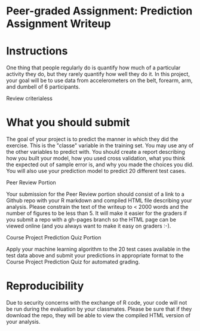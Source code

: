 # Peer-graded Assignment: Prediction Assignment Writeup

# Instructions

One thing that people regularly do is quantify how much of a particular activity they do, but they rarely quantify how well they do it. In this project, your goal will be to use data from accelerometers on the belt, forearm, arm, and dumbell of 6 participants.

Review criterialess 

# What you should submit

The goal of your project is to predict the manner in which they did the exercise. This is the "classe" variable in the training set. You may use any of the other variables to predict with. You should create a report describing how you built your model, how you used cross validation, what you think the expected out of sample error is, and why you made the choices you did. You will also use your prediction model to predict 20 different test cases.

Peer Review Portion

Your submission for the Peer Review portion should consist of a link to a Github repo with your R markdown and compiled HTML file describing your analysis. Please constrain the text of the writeup to < 2000 words and the number of figures to be less than 5. It will make it easier for the graders if you submit a repo with a gh-pages branch so the HTML page can be viewed online (and you always want to make it easy on graders :-).

Course Project Prediction Quiz Portion

Apply your machine learning algorithm to the 20 test cases available in the test data above and submit your predictions in appropriate format to the Course Project Prediction Quiz for automated grading.

# Reproducibility

Due to security concerns with the exchange of R code, your code will not be run during the evaluation by your classmates. Please be sure that if they download the repo, they will be able to view the compiled HTML version of your analysis.
